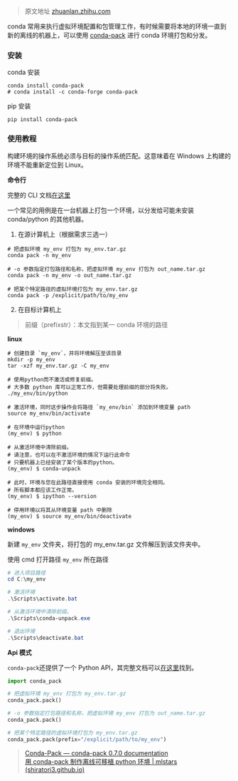 > 原文地址 [zhuanlan.zhihu.com](https://zhuanlan.zhihu.com/p/540615230)

conda 常用来执行虚拟环境配置和包管理工作，有时候需要将本地的环境一直到新的离线的机器上，可以使用 [conda-pack](https://conda.github.io/conda-pack/index.html) 进行 conda 环境打包和分发。

### 安装

conda 安装

```shell
conda install conda-pack
# conda install -c conda-forge conda-pack
```

pip 安装

```shell
pip install conda-pack
```

### 使用教程

构建环境的操作系统必须与目标的操作系统匹配。这意味着在 Windows 上构建的环境不能重新定位到 Linux。

**命令行**

完整的 CLI 文档[在这里](https://conda.github.io/conda-pack/cli.html)

一个常见的用例是在一台机器上打包一个环境，以分发给可能未安装 conda/python 的其他机器。

1.  在源计算机上（根据需求三选一）

```shell
# 把虚拟环境 my_env 打包为 my_env.tar.gz
conda pack -n my_env

# -o 参数指定打包路径和名称，把虚拟环境 my_env 打包为 out_name.tar.gz
conda pack -n my_env -o out_name.tar.gz

# 把某个特定路径的虚拟环境打包为 my_env.tar.gz
conda pack -p /explicit/path/to/my_env

```

2. 在目标计算机上

> 前缀（prefixstr）：本文指到某一 conda 环境的路径

**linux**

```shell
# 创建目录 `my_env`，并将环境解压至该目录
mkdir -p my_env
tar -xzf my_env.tar.gz -C my_env

# 使用python而不激活或修复前缀。
# 大多数 python 库可以正常工作，但需要处理前缀的部分将失败。
./my_env/bin/python

# 激活环境，同时这步操作会将路径 `my_env/bin` 添加到环境变量 path
source my_env/bin/activate

# 在环境中运行python
(my_env) $ python

# 从激活环境中清除前缀。
# 请注意，也可以在不激活环境的情况下运行此命令
# 只要机器上已经安装了某个版本的python。
(my_env) $ conda-unpack

# 此时，环境与您在此路径直接使用 conda 安装的环境完全相同。
# 所有脚本都应该工作正常。
(my_env) $ ipython --version

# 停用环境以将其从环境变量 path 中删除
(my_env) $ source my_env/bin/deactivate

```

**windows**

新建 `my_env` 文件夹，将打包的 my_env.tar.gz 文件解压到该文件夹中。

使用 cmd 打开路径 `my_env` 所在路径

```powershell
# 进入项目路径
cd C:\my_env

# 激活环境 
.\Scripts\activate.bat

# 从激活环境中清除前缀。
.\Scripts\conda-unpack.exe

# 退出环境
.\Scripts\deactivate.bat

```

**Api 模式**

`conda-pack`还提供了一个 Python API，其完整文档可以[在这里](https://conda.github.io/conda-pack/api.html)找到。

```Python
import conda_pack

# 把虚拟环境 my_env 打包为 my_env.tar.gz
conda_pack.pack()

# -o 参数指定打包路径和名称，把虚拟环境 my_env 打包为 out_name.tar.gz
conda_pack.pack()

# 把某个特定路径的虚拟环境打包为 my_env.tar.gz
conda_pack.pack(prefix="/explicit/path/to/my_env")

```

> [Conda-Pack — conda-pack 0.7.0 documentation](https://conda.github.io/conda-pack/)  
> [用 conda-pack 制作离线可移植 python 环境 | mlstars (shiratori3.github.io)](https://shiratori3.github.io/2021/%E7%94%A8conda-pack%E5%88%B6%E4%BD%9C%E7%A6%BB%E7%BA%BF%E5%8F%AF%E7%A7%BB%E6%A4%8Dpython%E7%8E%AF%E5%A2%83/)